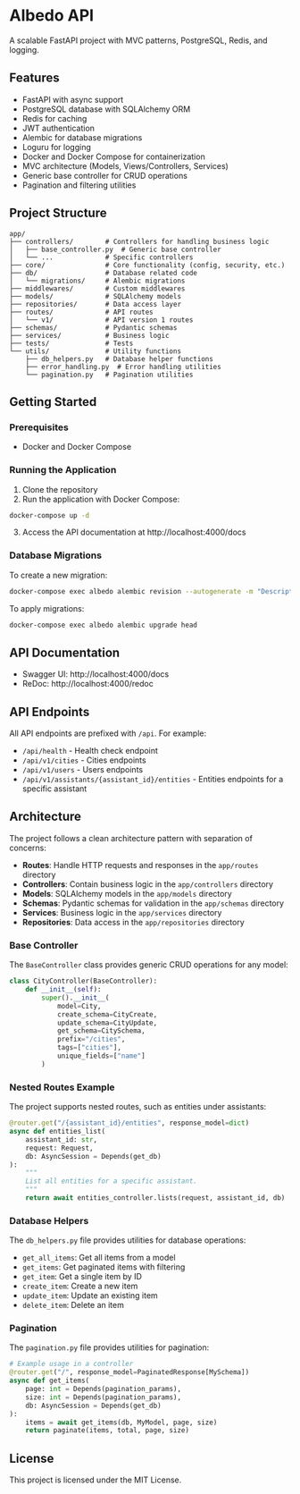 # Albedo API

A scalable FastAPI project with MVC patterns, PostgreSQL, Redis, and logging.

## Features

- FastAPI with async support
- PostgreSQL database with SQLAlchemy ORM
- Redis for caching
- JWT authentication
- Alembic for database migrations
- Loguru for logging
- Docker and Docker Compose for containerization
- MVC architecture (Models, Views/Controllers, Services)
- Generic base controller for CRUD operations
- Pagination and filtering utilities

## Project Structure

```
app/
├── controllers/        # Controllers for handling business logic
│   ├── base_controller.py  # Generic base controller
│   └── ...             # Specific controllers
├── core/               # Core functionality (config, security, etc.)
├── db/                 # Database related code
│   └── migrations/     # Alembic migrations
├── middlewares/        # Custom middlewares
├── models/             # SQLAlchemy models
├── repositories/       # Data access layer
├── routes/             # API routes
│   └── v1/             # API version 1 routes
├── schemas/            # Pydantic schemas
├── services/           # Business logic
├── tests/              # Tests
└── utils/              # Utility functions
    ├── db_helpers.py   # Database helper functions
    ├── error_handling.py  # Error handling utilities
    └── pagination.py   # Pagination utilities
```

## Getting Started

### Prerequisites

- Docker and Docker Compose

### Running the Application

1. Clone the repository
2. Run the application with Docker Compose:

```bash
docker-compose up -d
```

3. Access the API documentation at http://localhost:4000/docs

### Database Migrations

To create a new migration:

```bash
docker-compose exec albedo alembic revision --autogenerate -m "Description"
```

To apply migrations:

```bash
docker-compose exec albedo alembic upgrade head
```

## API Documentation

- Swagger UI: http://localhost:4000/docs
- ReDoc: http://localhost:4000/redoc

## API Endpoints

All API endpoints are prefixed with `/api`. For example:

- `/api/health` - Health check endpoint
- `/api/v1/cities` - Cities endpoints
- `/api/v1/users` - Users endpoints
- `/api/v1/assistants/{assistant_id}/entities` - Entities endpoints for a specific assistant

## Architecture

The project follows a clean architecture pattern with separation of concerns:

- **Routes**: Handle HTTP requests and responses in the `app/routes` directory
- **Controllers**: Contain business logic in the `app/controllers` directory
- **Models**: SQLAlchemy models in the `app/models` directory
- **Schemas**: Pydantic schemas for validation in the `app/schemas` directory
- **Services**: Business logic in the `app/services` directory
- **Repositories**: Data access in the `app/repositories` directory

### Base Controller

The `BaseController` class provides generic CRUD operations for any model:

```python
class CityController(BaseController):
    def __init__(self):
        super().__init__(
            model=City,
            create_schema=CityCreate,
            update_schema=CityUpdate,
            get_schema=CitySchema,
            prefix="/cities",
            tags=["cities"],
            unique_fields=["name"]
        )
```

### Nested Routes Example

The project supports nested routes, such as entities under assistants:

```python
@router.get("/{assistant_id}/entities", response_model=dict)
async def entities_list(
    assistant_id: str,
    request: Request,
    db: AsyncSession = Depends(get_db)
):
    """
    List all entities for a specific assistant.
    """
    return await entities_controller.lists(request, assistant_id, db)
```

### Database Helpers

The `db_helpers.py` file provides utilities for database operations:

- `get_all_items`: Get all items from a model
- `get_items`: Get paginated items with filtering
- `get_item`: Get a single item by ID
- `create_item`: Create a new item
- `update_item`: Update an existing item
- `delete_item`: Delete an item

### Pagination

The `pagination.py` file provides utilities for pagination:

```python
# Example usage in a controller
@router.get("/", response_model=PaginatedResponse[MySchema])
async def get_items(
    page: int = Depends(pagination_params),
    size: int = Depends(pagination_params),
    db: AsyncSession = Depends(get_db)
):
    items = await get_items(db, MyModel, page, size)
    return paginate(items, total, page, size)
```

## License

This project is licensed under the MIT License. 